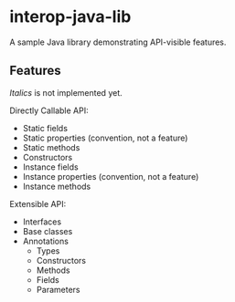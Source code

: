 # interop-java-lib

A sample Java library demonstrating API-visible features.

## Features

_Italics_ is not implemented yet.

Directly Callable API:

* Static fields
* Static properties (convention, not a feature)
* Static methods
* Constructors
* Instance fields
* Instance properties (convention, not a feature)
* Instance methods

Extensible API:

* Interfaces
* Base classes
* Annotations
  * Types
  * Constructors
  * Methods
  * Fields
  * Parameters
